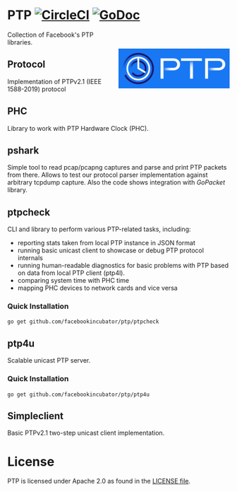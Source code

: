 # PTP [![CircleCI](https://circleci.com/gh/facebookincubator/ptp.svg?style=shield&circle-token=9254b05774162aee052aaac7773fb603d3356873)](https://circleci.com/gh/facebookincubator/ptp) [![GoDoc](https://godoc.org/github.com/facebookincubator/ptp?status.svg)](https://godoc.org/github.com/facebookincubator/ptp)

<img width="50%" 
align="right"
style="display: block; margin:40px auto;" 
src="https://raw.githubusercontent.com/leoleovich/images/master/PTP.png"/>

Collection of Facebook's PTP libraries.

## Protocol
Implementation of PTPv2.1 (IEEE 1588-2019) protocol

## PHC
Library to work with PTP Hardware Clock (PHC).

## pshark
Simple tool to read pcap/pcapng captures and parse and print PTP packets from there.
Allows to test our protocol parser implementation against arbitrary tcpdump capture.
Also the code shows integration with *GoPacket* library.

## ptpcheck
CLI and library to perform various PTP-related tasks, including:
* reporting stats taken from local PTP instance in JSON format
* running basic unicast client to showcase or debug PTP protocol internals
* running human-readable diagnostics for basic problems with PTP based on data from local PTP client (ptp4l).
* comparing system time with PHC time
* mapping PHC devices to network cards and vice versa

### Quick Installation
```console
go get github.com/facebookincubator/ptp/ptpcheck
```

## ptp4u
Scalable unicast PTP server.

### Quick Installation
```console
go get github.com/facebookincubator/ptp/ptp4u
```

## Simpleclient
Basic PTPv2.1 two-step unicast client implementation.

# License
PTP is licensed under Apache 2.0 as found in the [LICENSE file](LICENSE).
